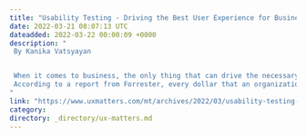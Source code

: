 ```yaml
---
title: "Usability Testing - Driving the Best User Experience for Business Success"
date: 2022-03-21 08:07:13 UTC
dateadded: 2022-03-22 00:00:09 +0000
description: "
 By Kanika Vatsyayan 


 When it comes to business, the only thing that can drive the necessary return on investment (ROI) for a digital product or Web site is its user experience. Happy customers are vital to keeping the money flowing through your revenue streams, so every organization, no matter its industry, must aim to meet the essential goal of customer delight. 
 According to a report from Forrester, every dollar that an organization invests in User Experience results in a return of $100. That’s an ROI of 9,900%! Therefore,  when you need to target your usability goals for your application or Web site, it’s absolutely necessary that you make a timely investment in User Experience. However, if your organization is unable to identify all the tangibles and intangibles of the user experience, you risk destroying its entire design. Read More 
"
link: "https://www.uxmatters.com/mt/archives/2022/03/usability-testing-driving-the-best-user-experience-for-business-success.php"
category:
directory: _directory/ux-matters.md
---
```

